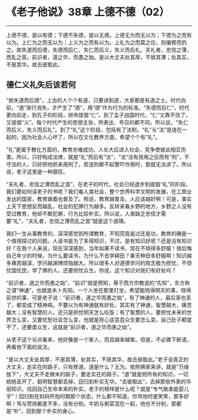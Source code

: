 # 《老子他说》38章 上德不德（02）

------

上德不德，是以有德；下德不失德，是以无德。上德无为而无以为；下德为之而有以为。上仁为之而无以为；上义为之而有以为。上礼为之而莫之应，则攘臂而扔之。故失道而后德，失德而后仁，失仁而后义，失义而后礼。夫礼者，忠信之薄，而乱之首。前识者，道之华，而愚之始。是以大丈夫处其厚，不居其薄；处其实，不居其华。故去彼取此。

## 德仁义礼失后该若何

“故失道而后德”，上古的人个个有道，只要讲到道，大家都是有道之士。时代向前，“道”渐行消失，才产生了“德”，用“德”作为行为的标准。“失德而后仁”，时代更向前走，到孔子的阶段，拼命提倡“仁”。到了孟子战国时代，“仁”又靠不住了，又提倡“义”。每个时代产生的思想主张，所表达、号召的都不同，所以说，“失仁而后义，失义而后礼”。到了“礼”这个阶段，包括有了法制，“礼”与“法”是连在一起的，因为社会人心坏了，所以在文化教养方面，希望个个有“礼”。

“礼”是属于教化方面的，教育亦难成功，人长大后进入社会，竞争使彼此相互伤害。所以，只好构成法律，就是“礼”而后有“法”，“法”没有效用之后而有“刑”，不守法的人，只好把他抓来用刑了。若连刑都不起警吓作用时，那就无法讲了。所以说，老子这里是一种感叹。

“夫礼者，忠信之薄而乱之首”，在老子的时代，社会已经退步到提倡“礼”的阶段。我们要如何读老子的书呢？我们看人类社会，整个世界科学文明的发展，在工商业发达的国家，教育跟着也普及了。照说，教育越普及，人应该越好啊！可是，事实上天下思想反而越乱，社会的犯罪行为越多。反转来看乡野的地方，乡野之人没有受过教育，他却不敢犯罪，行为比较朴实。所以说，人类缺乏忠信才需要“礼”，“夫礼者，忠信之薄而乱之首”就是这个道理。

我们一生从事教育的，深深感觉到所谓教育，不知究竟是过还是功，教育的确是一个值得探讨的问题。人读书是为了多得知识，不过，是有知识好呢？还是没有知识好？在我个人来说，现在深深感到，当年如果不读书，现在不晓得多舒服！很后悔自己年少的时候，为什么要读书，为什么不去学耕田？春天种田多舒服啊！知识越多痛苦越深，学问越渊博烦恼越大。所以很多人对道德学问的观念极为担忧，不但忧国忧民，学了佛的人，还要担忧众生。你说，这个知识对我们有好处吗？

“前识者，道之华而愚之始”，“前识”就是预知，等于西方宗教说的“先知”，东方称之谓“神通”，也就是未卜先知。一个人坐在那里打坐，希望能晓得明天的事，晓得前世的事，可是老子说：“前识者，道之华而愚之始”，有了神通的人，最后家也丢了，都变成了精神病。不要以为有神通就有好处，其实有了神通，智慧越大，痛苦越大；没有智慧的人，还只是担忧明天怎么吃饭；有了智慧的人，要担忧未来的世界怎么变，又要忧愁社会怎么变，也就是担心这芸芸众生要怎么变。自己肚子都度不了，还要度众生，这就是“前识者，道之华而愚之始”。

从老子这个论点看来，他好像是一个笨人，而且越来越笨。但是，不必骤下断语，再看他下面的说法。

“是以大丈夫处其厚，不居其薄，处其实，不居其华，故去彼取此。”老子说真正的大丈夫，走实在的路子，只有修道。道是什么？无为。依照佛家来讲，就是“万缘放下”，大丈夫不走微末的路子，要走实在的路子。“道”就是把所有的知识，一切统统丢开了，聪明智慧都丢掉，回归到朴实无华。“去彼取此”，去掉那些外表的华丽知识，找回自己生命本来的朴实。老子的榜样是什么呢？就是“专气致柔能婴儿乎”！回归到在妈妈怀抱时期那个状态，什么都不知道。你骂他时是笑笑，那多好啊！骂与赞扬都差不多，没有分别。牛奶与剩菜混在一起，他也不分别，那都是“朴”，回到那个朴实的身心。
